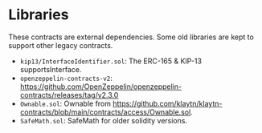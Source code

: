 # Libraries

These contracts are external dependencies. Some old libraries are kept to support other legacy contracts.

- `kip13/InterfaceIdentifier.sol`: The ERC-165 & KIP-13 supportsInterface.
- `openzeppelin-contracts-v2`: https://github.com/OpenZeppelin/openzeppelin-contracts/releases/tag/v2.3.0
- `Ownable.sol`: Ownable from https://github.com/klaytn/klaytn-contracts/blob/main/contracts/access/Ownable.sol.
- `SafeMath.sol`: SafeMath for older solidity versions.
